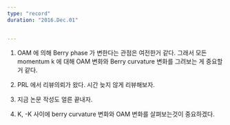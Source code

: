 ```yaml
---
type: "record"
duration: "2016.Dec.01"


---
```


1. OAM 에 의해 Berry phase 가 변한다는 관점은 여전한거 같다.
그래서 모든 momentum k 에 대해 OAM 변화와 Berry curvature 변화를 그려보는 게 중요할 거 같다.

2. PRL 에서 리뷰의뢰가 왔다. 시간 늦지 않게 리뷰해보자.

3. 지금 논문 작성도 얼른 끝내자.

4. K, -K 사이에 berry curvature 변화와 OAM 변화를 살펴보는것이 중요하겠다.
